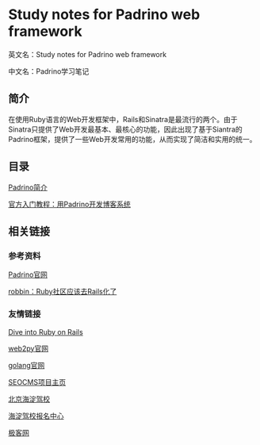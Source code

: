 # Study notes for Padrino web framework

英文名：Study notes for Padrino web framework

中文名：Padrino学习笔记


## 简介

在使用Ruby语言的Web开发框架中，Rails和Sinatra是最流行的两个。由于Sinatra只提供了Web开发最基本、最核心的功能，因此出现了基于Siantra的Padrino框架，提供了一些Web开发常用的功能，从而实现了简洁和实用的统一。


## 目录

[Padrino简介](intro.md)

[官方入门教程：用Padrino开发博客系统](blog_tutorial.md)


## 相关链接

### 参考资料

[Padrino官网](http://www.padrinorb.com/)

[robbin：Ruby社区应该去Rails化了](http://robbinfan.com/blog/40/ruby-off-rails "2013-03-26")

### 友情链接

[Dive into Ruby on Rails](https://github.com/chinakr/dive-into-ruby-on-rails "深入浅出Ruby on Rails编程")

[web2py官网](http://web2py.com "Python轻量级全功能Web开发框架")

[golang官网](http://golang.org "编程体验最接近动态语言的静态语言")

[SEOCMS项目主页](https://github.com/chinakr/seocms "基于Beego，用golang开发，充分考虑了SEO的CMS")

[北京海淀驾校](http://www.haijia.org "海淀驾校官网")

[海淀驾校报名中心](http://www.haijia.net.cn "海淀驾校报名点")

[极客网](http://geek.haijia.net.cn "Apple, 小米, Ruby")

